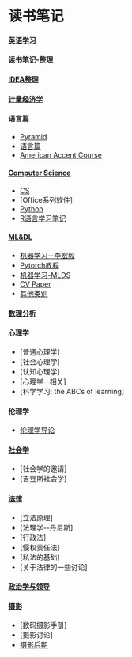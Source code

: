 # 读书笔记

#### [英语学习](https://jacklv999.github.io/mytest/egls/) 

#### [读书笔记-整理](https://jacklv999.github.io/mytest/读书笔记/读书笔记-整理/) 

#### [IDEA整理](https://jacklv999.github.io/mytest/%E8%AF%BB%E4%B9%A6%E7%AC%94%E8%AE%B0/IDEA%E6%95%B4%E7%90%86/IDEA%E6%95%B4%E7%90%86.md) 

#### [计量经济学](https://jacklv999.github.io/mytest/读书笔记/计量经济学/) 

#### 语言篇

- [Pyramid](https://jacklv999.github.io/mytest/读书笔记/语言篇/Pyramid.html) 
- [语言篇](https://jacklv999.github.io/mytest/读书笔记/语言篇/) 
- [American Accent Course](https://jacklv999.github.io/mytest/读书笔记/语言篇/AAC目录.html) 

#### [Computer Science](https://jacklv999.github.io/mytest/%E8%AF%BB%E4%B9%A6%E7%AC%94%E8%AE%B0/CS/cs.md)

- [CS](https://jacklv999.github.io/mytest/读书笔记/CS/cs/) 
- [Office系列软件]
- [Python](https://jacklv999.github.io/mytest/读书笔记/CS/Python/) 
- [R语言学习笔记](https://jacklv999.github.io/mytest/读书笔记/CS/R语言学习笔记/目录.html) 

#### [ML&DL](https://jacklv999.github.io/mytest/%E8%AF%BB%E4%B9%A6%E7%AC%94%E8%AE%B0/ML&DL/) 

- [机器学习--李宏毅](https://jacklv999.github.io/mytest/读书笔记/ML&DL/ML&DL-机器学习-李宏毅/目录.html) 
- [Pytorch教程](https://jacklv999.github.io/mytest/读书笔记/ML&DL/ML&DL-Pytorch教程Mvan/目录.html)  
- [机器学习-MLDS](https://jacklv999.github.io/mytest/读书笔记/ML&DL/ML&DL-MLDS/) 
- [CV Paper](https://jacklv999.github.io/mytest/读书笔记/ML&DL/CVPaper/) 
- [其他类别](https://jacklv999.github.io/mytest/读书笔记/ML&DL/) 

#### [数理分析](https://jacklv999.github.io/mytest/%E8%AF%BB%E4%B9%A6%E7%AC%94%E8%AE%B0/%E6%95%B0%E7%90%86%E5%88%86%E6%9E%90/%E6%95%B0%E7%90%86%E5%88%86%E6%9E%90.md) 

#### [心理学](https://jacklv999.github.io/mytest/%E8%AF%BB%E4%B9%A6%E7%AC%94%E8%AE%B0/%E5%BF%83%E7%90%86%E5%AD%A6/%E5%BF%83%E7%90%86%E5%AD%A6.md)

- [普通心理学]
- [社会心理学]
- [认知心理学]
- [心理学--相关]
- [科学学习: the ABCs of learning]

#### 伦理学

- [伦理学导论](https://jacklv999.github.io/mytest/读书笔记/伦理学/伦理学导论.html) 

#### [社会学](https://jacklv999.github.io/mytest/%E8%AF%BB%E4%B9%A6%E7%AC%94%E8%AE%B0/%E7%A4%BE%E4%BC%9A%E5%AD%A6/%E7%A4%BE%E4%BC%9A%E5%AD%A6.md)

- [社会学的邀请]
- [吉登斯社会学]

#### [法律](https://jacklv999.github.io/mytest/%E8%AF%BB%E4%B9%A6%E7%AC%94%E8%AE%B0/%E6%B3%95%E5%BE%8B/%E6%B3%95%E5%BE%8B.md)

- [立法原理]
- [法理学--丹尼斯]
- [行政法]
- [侵权责任法]
- [私法的基础]
- [关于法律的一些讨论]

#### [政治学与领导](https://jacklv999.github.io/mytest/读书笔记/政治学与领导/) 

#### [摄影](https://jacklv999.github.io/mytest/读书笔记/摄影) 

- [数码摄影手册]
- [摄影讨论]
- [摄影后期](https://jacklv999.github.io/mytest/读书笔记/摄影/摄影——后期/) 
